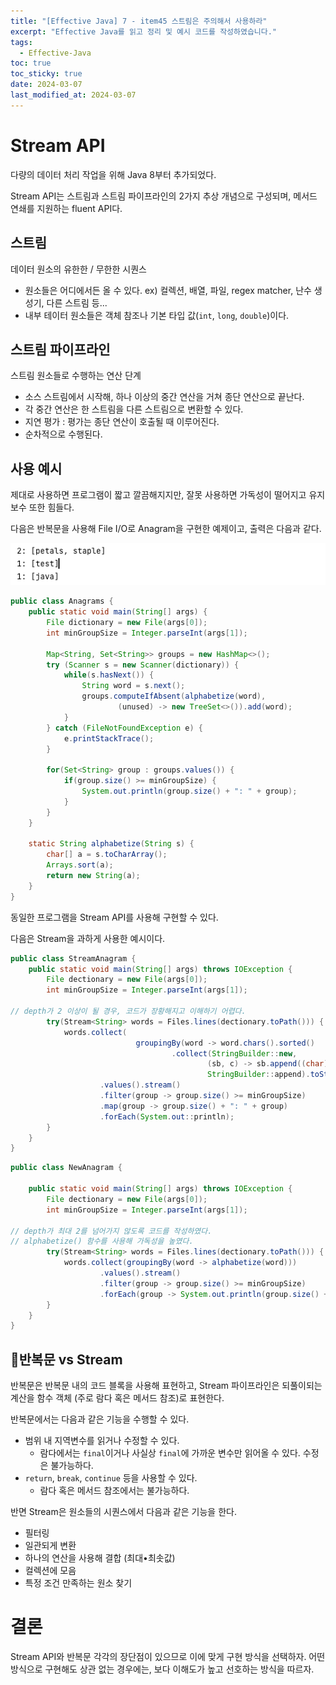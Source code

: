 ```yaml
---
title: "[Effective Java] 7 - item45 스트림은 주의해서 사용하라"
excerpt: "Effective Java를 읽고 정리 및 예시 코드를 작성하였습니다."
tags:
  - Effective-Java
toc: true
toc_sticky: true
date: 2024-03-07
last_modified_at: 2024-03-07
---
```

# Stream API

다량의 데이터 처리 작업을 위해 Java 8부터 추가되었다.

Stream API는 스트림과 스트림 파이프라인의 2가지 추상 개념으로 구성되며, 메서드 연쇄를 지원하는 fluent API다.

## 스트림 

데이터 원소의 유한한 / 무한한 시퀀스

- 원소들은 어디에서든 올 수 있다. ex) 컬렉션, 배열, 파일, regex matcher, 난수 생성기, 다른 스트림 등...
- 내부 테이터 원소들은 객체 참조나 기본 타입 값(`int`, `long`, `double`)이다.
 

## 스트림 파이프라인

 스트림 원소들로 수행하는 연산 단계
- 소스 스트림에서 시작해, 하나 이상의 중간 연산을 거쳐 종단 연산으로 끝난다.
- 각 중간 연산은 한 스트림을 다른 스트림으로 변환할 수 있다.
- 지연 평가 : 평가는 종단 연산이 호출될 때 이루어진다.
- 순차적으로 수행된다.

## 사용 예시

제대로 사용하면 프로그램이 짧고 깔끔해지지만, 잘못 사용하면 가독성이 떨어지고 유지보수 또한 힘들다.

다음은 반복문을 사용해 File I/O로 Anagram을 구현한 예제이고, 출력은 다음과 같다.

![](attatchments/2024-03-07-45_image_1.png)

```java
public class Anagrams {  
    public static void main(String[] args) {  
        File dictionary = new File(args[0]);  
        int minGroupSize = Integer.parseInt(args[1]);  
  
        Map<String, Set<String>> groups = new HashMap<>();  
        try (Scanner s = new Scanner(dictionary)) {  
            while(s.hasNext()) {  
                String word = s.next();  
                groups.computeIfAbsent(alphabetize(word),  
                        (unused) -> new TreeSet<>()).add(word);  
            }  
        } catch (FileNotFoundException e) {  
            e.printStackTrace();  
        }  
  
        for(Set<String> group : groups.values()) {  
            if(group.size() >= minGroupSize) {  
                System.out.println(group.size() + ": " + group);  
            }  
        }  
    }  
  
    static String alphabetize(String s) {  
        char[] a = s.toCharArray();  
        Arrays.sort(a);  
        return new String(a);  
    }  
}
```

동일한 프로그램을 Stream API를 사용해 구현할 수 있다.

다음은 Stream을 과하게 사용한 예시이다.

```java
public class StreamAnagram {
    public static void main(String[] args) throws IOException {
        File dectionary = new File(args[0]);
        int minGroupSize = Integer.parseInt(args[1]);

// depth가 2 이상이 될 경우, 코드가 장황해지고 이해하기 어렵다.
        try(Stream<String> words = Files.lines(dectionary.toPath())) {
            words.collect(
                            groupingBy(word -> word.chars().sorted()
                                    .collect(StringBuilder::new,
                                            (sb, c) -> sb.append((char) c),
                                            StringBuilder::append).toString()))
                    .values().stream()
                    .filter(group -> group.size() >= minGroupSize)
                    .map(group -> group.size() + ": " + group)
                    .forEach(System.out::println);
        }
    }
}
```

```java
public class NewAnagram {  
  
    public static void main(String[] args) throws IOException {  
        File dectionary = new File(args[0]);  
        int minGroupSize = Integer.parseInt(args[1]);  

// depth가 최대 2를 넘어가지 않도록 코드를 작성하였다.
// alphabetize() 함수를 사용해 가독성을 높였다.
        try(Stream<String> words = Files.lines(dectionary.toPath())) {  
            words.collect(groupingBy(word -> alphabetize(word)))  
                    .values().stream()  
                    .filter(group -> group.size() >= minGroupSize)  
                    .forEach(group -> System.out.println(group.size() + ": " + group));  
        }  
    }  
}
```

## 반복문 vs Stream

반복문은 반복문 내의 코드 블록을 사용해 표현하고, Stream 파이프라인은 되풀이되는 계산을 함수 객체 (주로 람다 혹은 메서드 참조)로 표현한다.

반복문에서는 다음과 같은 기능을 수행할 수 있다.
- 범위 내 지역변수를 읽거나 수정할 수 있다.
	- 람다에서는 `final`이거나 사실상 `final`에 가까운 변수만 읽어올 수 있다. 수정은 불가능하다.
- `return`, `break`, `continue` 등을 사용할 수 있다.
	- 람다 혹은 메서드 참조에서는 불가능하다.

반면 Stream은 원소들의 시퀀스에서 다음과 같은 기능을 한다. 
- 필터링
- 일관되게 변환
- 하나의 연산을 사용해 결합 (최대•최솟값)
- 컬렉션에 모음
- 특정 조건 만족하는 원소 찾기

# 결론

Stream API와 반복문 각각의 장단점이 있으므로 이에 맞게 구현 방식을 선택하자. 
어떤 방식으로 구현해도 상관 없는 경우에는, 보다 이해도가 높고 선호하는 방식을 따르자.